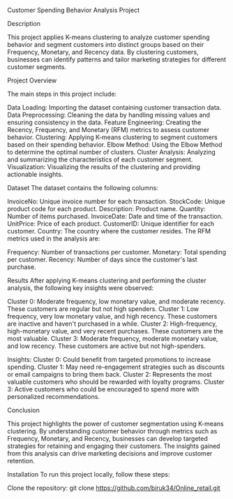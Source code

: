 Customer Spending Behavior Analysis Project

Description

This project applies K-means clustering to analyze customer spending behavior and segment customers into distinct groups based on their Frequency, Monetary, and Recency data. By clustering customers, businesses can identify patterns and tailor marketing strategies for different customer segments.

Project Overview

The main steps in this project include:

Data Loading: Importing the dataset containing customer transaction data.
Data Preprocessing: Cleaning the data by handling missing values and ensuring consistency in the data.
Feature Engineering: Creating the Recency, Frequency, and Monetary (RFM) metrics to assess customer behavior.
Clustering: Applying K-means clustering to segment customers based on their spending behavior.
Elbow Method: Using the Elbow Method to determine the optimal number of clusters.
Cluster Analysis: Analyzing and summarizing the characteristics of each customer segment.
Visualization: Visualizing the results of the clustering and providing actionable insights.

Dataset
The dataset contains the following columns:

InvoiceNo: Unique invoice number for each transaction.
StockCode: Unique product code for each product.
Description: Product name.
Quantity: Number of items purchased.
InvoiceDate: Date and time of the transaction.
UnitPrice: Price of each product.
CustomerID: Unique identifier for each customer.
Country: The country where the customer resides.
The RFM metrics used in the analysis are:

Frequency: Number of transactions per customer.
Monetary: Total spending per customer.
Recency: Number of days since the customer's last purchase.

Results
After applying K-means clustering and performing the cluster analysis, the following key insights were observed:

Cluster 0: Moderate frequency, low monetary value, and moderate recency. These customers are regular but not high spenders.
Cluster 1: Low frequency, very low monetary value, and high recency. These customers are inactive and haven't purchased in a while.
Cluster 2: High-frequency, high-monetary value, and very recent purchases. These customers are the most valuable.
Cluster 3: Moderate frequency, moderate monetary value, and low recency. These customers are active but not high-spenders.

Insights:
Cluster 0: Could benefit from targeted promotions to increase spending.
Cluster 1: May need re-engagement strategies such as discounts or email campaigns to bring them back.
Cluster 2: Represents the most valuable customers who should be rewarded with loyalty programs.
Cluster 3: Active customers who could be encouraged to spend more with personalized recommendations.

Conclusion

This project highlights the power of customer segmentation using K-means clustering. By understanding customer behavior through metrics such as Frequency, Monetary, and Recency, businesses can develop targeted strategies for retaining and engaging their customers. The insights gained from this analysis can drive marketing decisions and improve customer retention.

Installation To run this project locally, follow these steps:

Clone the repository:
git clone https://github.com/biruk34/Online_retail.git



